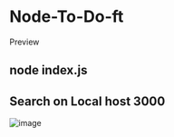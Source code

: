 # Node-To-Do-ft

Preview

## node index.js

## Search on Local host 3000

![image](https://github.com/SpandanM110/Node-To-Do-ft/assets/95229740/d56dc175-13ca-453b-882c-00ba81f1d9cf)
